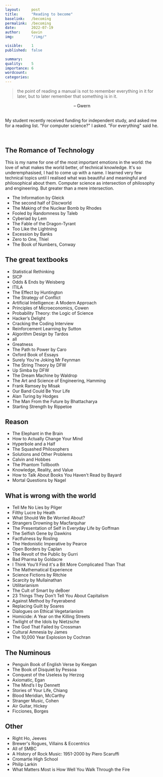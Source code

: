 ```yaml
---
layout:     post
title:      "Reading to become"
baselink:   /becoming
permalink:  /becoming
date:       2022-07-19
author:     Gavin   
img:        "/img/"

visible:    1
published:  false

summary:    
quality:    5
importance: 6
wordcount:      
categories: 
---
```



> the point of reading a manual is not to remember everything in it for later, but to later remember that something is in it. 

<center>– Gwern</center>

<br>

My student recently received funding for independent study, and asked me for a reading list. "For computer science?" I asked. "For everything" said he.

<br>

## The Romance of Technology

This is my name for one of the most important emotions in the world: the love of what makes the world better, of technical knowledge. It's so underemphasised, I had to come up with a name. I learned very few technical topics until I realised what was beautiful and meaningful and philosophical about them. Computer science as intersection of philosophy and engineering. But greater than a mere intersection.


* The Information by Gleick
* The second half of Discworld
* The Making of the Nuclear Bomb by Rhodes
* Fooled by Randomness by Taleb
* Cyberiad by Lem
* The Fable of the Dragon-Tyrant
* Too Like the Lightning
* Excession by Banks
* Zero to One, Thiel
* The Book of Numbers, Conway

## The great textbooks
* Statistical Rethinking
* SICP
* Odds & Ends by Weisberg
* ITILA
* The Effect by Huntington
* The Strategy of Conflict
* Artificial Intelligence: A Modern Approach
* Principles of Microeconomics, Cowen
* Probability Theory: the Logic of Science
* Hacker’s Delight
* Cracking the Coding Interview
* Reinforcement Learning by Sutton
* Algorithm Design by Tardos
* all
* Greatness
* The Path to Power by Caro
* Oxford Book of Essays
* Surely You're Joking Mr Feynman
* The String Theory by DFW
* Up Simba by DFW
* The Dream Machine by Waldrop
* The Art and Science of Engineering, Hamming
* Frank Ramsey by Misak
* Our Band Could Be Your Life
* Alan Turing by Hodges
* The Man From the Future by Bhattacharya
* Starting Strength by Rippetoe

## Reason
* The Elephant in the Brain
* How to Actually Change Your Mind
* Hyperbole and a Half
* The Squashed Philosophers
* Solutions and Other Problems
* Calvin and Hobbes
* The Phantom Tollbooth
* Knowledge, Reality, and Value
* How to Talk About Books You Haven't Read by Bayard
* Mortal Questions by Nagel


## What is wrong with the world
* Tell Me No Lies by Pilger
* Filthy Lucre by Heath
* What Should We Be Worried About?
* Strangers Drowning by Macfarquhar
* The Presentation of Self in Everyday Life by Goffman
* The Selfish Gene by Dawkins
* Factfulness by Rosling
* The Hedonistic Imperative by Pearce
* Open Borders by Caplan
* The Revolt of the Public by Gurri
* Bad Pharma by Goldacre
* I Think You'll Find it's a Bit More Complicated Than That 
* The Mathematical Experience
* Science Fictions by Ritchie
* Scarcity by Mullainathan
* Utilitarianism
* The Cult of Smart by deBoer
* 23 Things They Don't Tell You About Capitalism
* Against Method by Feyerabend
* Replacing Guilt by Soares
* Dialogues on Ethical Vegetarianism
* Homicide: A Year on the Killing Streets
* Twilight of the Idols by Nietzsche
* The God That Failed by Crossman
* Cultural Amnesia by James
* The 10,000 Year Explosion by Cochran

## The Numinous

* Penguin Book of English Verse by Keegan
* The Book of Disquiet by Pessoa
* Conquest of the Useless by Herzog
* Axiomatic, Egan
* The Mind’s I by Dennett
* Stories of Your Life, Chiang
* Blood Meridian, McCarthy
* Stranger Music, Cohen
* Air Guitar, Hickey
* Ficciones, Borges

## Other

* Right Ho, Jeeves
* Brewer's Rogues, Villains & Eccentrics
* All of SMBC
* A History of Rock Music: 1951-2000 by Piero Scaruffi
* Cromartie High School
* Philip Larkin
* What Matters Most is How Well You Walk Through the Fire

